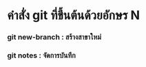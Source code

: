 # คำสั่ง git ที่ขึ้นต้นด้วยอักษร N

### git new-branch : สร้างสาขาใหม่
### git notes : จัดการบันทึก
